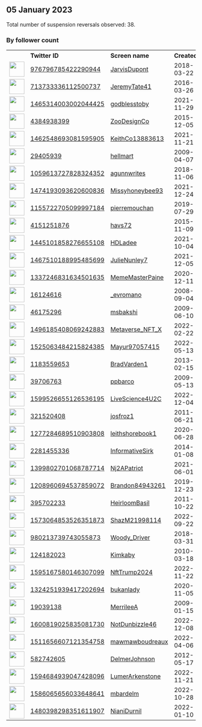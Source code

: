 
## 05 January 2023
Total number of suspension reversals observed: 38.

### By follower count
<table><tr><th></th><th align="left">Twitter ID</th><th align="left">Screen name</th>
<th align="left">Created</th><th align="left">Status</th><th align="left">Suspended</th><th align="left">Followers</th>
<tr><td><a href="https://pbs.twimg.com/profile_images/1183366434472300544/4Dbg3gk7_normal.jpg"><img src="https://pbs.twimg.com/profile_images/1183366434472300544/4Dbg3gk7_normal.jpg" width="40px" height="40px" align="center"/></a></td><td><a href="https://twitter.com/intent/user?user_id=976796785422290944">976796785422290944</a></td><td><a href="https://twitter.com/JarvisDupont">JarvisDupont</a></td><td>2018-03-22</td><td align="center"></td><td></td><td>107052</td></tr>
<tr><td><a href="https://pbs.twimg.com/profile_images/1610705819963740161/yymjKQ-d_normal.jpg"><img src="https://pbs.twimg.com/profile_images/1610705819963740161/yymjKQ-d_normal.jpg" width="40px" height="40px" align="center"/></a></td><td><a href="https://twitter.com/intent/user?user_id=713733336112500737">713733336112500737</a></td><td><a href="https://twitter.com/JeremyTate41">JeremyTate41</a></td><td>2016-03-26</td><td align="center"></td><td>2023-01-04</td><td>49661</td></tr>
<tr><td><a href="https://pbs.twimg.com/profile_images/1599045889640783874/cB86l3Oa_normal.jpg"><img src="https://pbs.twimg.com/profile_images/1599045889640783874/cB86l3Oa_normal.jpg" width="40px" height="40px" align="center"/></a></td><td><a href="https://twitter.com/intent/user?user_id=1465314003002044425">1465314003002044425</a></td><td><a href="https://twitter.com/godblesstoby">godblesstoby</a></td><td>2021-11-29</td><td align="center"></td><td>2023-01-04</td><td>10817</td></tr>
<tr><td><a href="https://pbs.twimg.com/profile_images/1498061812423610371/7IfEHb0O_normal.jpg"><img src="https://pbs.twimg.com/profile_images/1498061812423610371/7IfEHb0O_normal.jpg" width="40px" height="40px" align="center"/></a></td><td><a href="https://twitter.com/intent/user?user_id=4384938399">4384938399</a></td><td><a href="https://twitter.com/ZooDesignCo">ZooDesignCo</a></td><td>2015-12-05</td><td align="center"></td><td>2022-12-30</td><td>2813</td></tr>
<tr><td><a href="https://pbs.twimg.com/profile_images/1469732093110505484/IpqH6CY4_normal.jpg"><img src="https://pbs.twimg.com/profile_images/1469732093110505484/IpqH6CY4_normal.jpg" width="40px" height="40px" align="center"/></a></td><td><a href="https://twitter.com/intent/user?user_id=1462548693081595905">1462548693081595905</a></td><td><a href="https://twitter.com/KeithCo13883613">KeithCo13883613</a></td><td>2021-11-21</td><td align="center"></td><td>2022-10-19</td><td>2255</td></tr>
<tr><td><a href="https://pbs.twimg.com/profile_images/1446641867219558401/2gchWfw5_normal.jpg"><img src="https://pbs.twimg.com/profile_images/1446641867219558401/2gchWfw5_normal.jpg" width="40px" height="40px" align="center"/></a></td><td><a href="https://twitter.com/intent/user?user_id=29405939">29405939</a></td><td><a href="https://twitter.com/hellmart">hellmart</a></td><td>2009-04-07</td><td align="center">👋</td><td>2023-01-07</td><td>1939</td></tr>
<tr><td><a href="https://pbs.twimg.com/profile_images/1610815121596579842/WpMrK85t_normal.jpg"><img src="https://pbs.twimg.com/profile_images/1610815121596579842/WpMrK85t_normal.jpg" width="40px" height="40px" align="center"/></a></td><td><a href="https://twitter.com/intent/user?user_id=1059613727828324352">1059613727828324352</a></td><td><a href="https://twitter.com/agunnwrites">agunnwrites</a></td><td>2018-11-06</td><td align="center"></td><td>2022-11-11</td><td>1754</td></tr>
<tr><td><a href="https://pbs.twimg.com/profile_images/1578537971485130758/uhGzdr8f_normal.jpg"><img src="https://pbs.twimg.com/profile_images/1578537971485130758/uhGzdr8f_normal.jpg" width="40px" height="40px" align="center"/></a></td><td><a href="https://twitter.com/intent/user?user_id=1474193093620600836">1474193093620600836</a></td><td><a href="https://twitter.com/Missyhoneybee93">Missyhoneybee93</a></td><td>2021-12-24</td><td align="center"></td><td>2022-12-31</td><td>1172</td></tr>
<tr><td><a href="https://pbs.twimg.com/profile_images/1438926272189640720/bibso6Og_normal.jpg"><img src="https://pbs.twimg.com/profile_images/1438926272189640720/bibso6Og_normal.jpg" width="40px" height="40px" align="center"/></a></td><td><a href="https://twitter.com/intent/user?user_id=1155722705099997184">1155722705099997184</a></td><td><a href="https://twitter.com/pierremouchan">pierremouchan</a></td><td>2019-07-29</td><td align="center"></td><td>2022-03-29</td><td>1149</td></tr>
<tr><td><a href="https://pbs.twimg.com/profile_images/1590905107780337669/cxnrbBYV_normal.jpg"><img src="https://pbs.twimg.com/profile_images/1590905107780337669/cxnrbBYV_normal.jpg" width="40px" height="40px" align="center"/></a></td><td><a href="https://twitter.com/intent/user?user_id=4151251876">4151251876</a></td><td><a href="https://twitter.com/havs72">havs72</a></td><td>2015-11-09</td><td align="center"></td><td>2022-11-28</td><td>1128</td></tr>
<tr><td><a href="https://pbs.twimg.com/profile_images/1553538698318434304/3TahuDFN_normal.jpg"><img src="https://pbs.twimg.com/profile_images/1553538698318434304/3TahuDFN_normal.jpg" width="40px" height="40px" align="center"/></a></td><td><a href="https://twitter.com/intent/user?user_id=1445101858276655108">1445101858276655108</a></td><td><a href="https://twitter.com/HDLadee">HDLadee</a></td><td>2021-10-04</td><td align="center"></td><td>2022-11-02</td><td>1014</td></tr>
<tr><td><a href="https://pbs.twimg.com/profile_images/1467510297900556292/BFJHcpUp_normal.jpg"><img src="https://pbs.twimg.com/profile_images/1467510297900556292/BFJHcpUp_normal.jpg" width="40px" height="40px" align="center"/></a></td><td><a href="https://twitter.com/intent/user?user_id=1467510188995485699">1467510188995485699</a></td><td><a href="https://twitter.com/JulieNunley7">JulieNunley7</a></td><td>2021-12-05</td><td align="center"></td><td>2022-12-17</td><td>970</td></tr>
<tr><td><a href="https://pbs.twimg.com/profile_images/1337247052527521792/jdxZOQbL_normal.png"><img src="https://pbs.twimg.com/profile_images/1337247052527521792/jdxZOQbL_normal.png" width="40px" height="40px" align="center"/></a></td><td><a href="https://twitter.com/intent/user?user_id=1337246831634501635">1337246831634501635</a></td><td><a href="https://twitter.com/MemeMasterPaine">MemeMasterPaine</a></td><td>2020-12-11</td><td align="center">🚫</td><td></td><td>860</td></tr>
<tr><td><a href="https://pbs.twimg.com/profile_images/1419744350620295171/GiN1EpTH_normal.jpg"><img src="https://pbs.twimg.com/profile_images/1419744350620295171/GiN1EpTH_normal.jpg" width="40px" height="40px" align="center"/></a></td><td><a href="https://twitter.com/intent/user?user_id=16124616">16124616</a></td><td><a href="https://twitter.com/_evromano">_evromano</a></td><td>2008-09-04</td><td align="center"></td><td>2022-12-18</td><td>683</td></tr>
<tr><td><a href="https://pbs.twimg.com/profile_images/604527542255493120/hg3nrR8u_normal.jpg"><img src="https://pbs.twimg.com/profile_images/604527542255493120/hg3nrR8u_normal.jpg" width="40px" height="40px" align="center"/></a></td><td><a href="https://twitter.com/intent/user?user_id=46175296">46175296</a></td><td><a href="https://twitter.com/msbakshi">msbakshi</a></td><td>2009-06-10</td><td align="center"></td><td>2023-01-02</td><td>521</td></tr>
<tr><td><a href="https://pbs.twimg.com/profile_images/1559484012569182208/XZmlxG4e_normal.jpg"><img src="https://pbs.twimg.com/profile_images/1559484012569182208/XZmlxG4e_normal.jpg" width="40px" height="40px" align="center"/></a></td><td><a href="https://twitter.com/intent/user?user_id=1496185408069242883">1496185408069242883</a></td><td><a href="https://twitter.com/Metaverse_NFT_X">Metaverse_NFT_X</a></td><td>2022-02-22</td><td align="center"></td><td>2023-01-01</td><td>512</td></tr>
<tr><td><a href="https://pbs.twimg.com/profile_images/1564112006147604481/5-rOde6A_normal.jpg"><img src="https://pbs.twimg.com/profile_images/1564112006147604481/5-rOde6A_normal.jpg" width="40px" height="40px" align="center"/></a></td><td><a href="https://twitter.com/intent/user?user_id=1525063484215824385">1525063484215824385</a></td><td><a href="https://twitter.com/Mayur97057415">Mayur97057415</a></td><td>2022-05-13</td><td align="center"></td><td>2022-12-29</td><td>376</td></tr>
<tr><td><a href="https://pbs.twimg.com/profile_images/1396275440726118400/mEfJhzNa_normal.jpg"><img src="https://pbs.twimg.com/profile_images/1396275440726118400/mEfJhzNa_normal.jpg" width="40px" height="40px" align="center"/></a></td><td><a href="https://twitter.com/intent/user?user_id=1183559653">1183559653</a></td><td><a href="https://twitter.com/BradVarden1">BradVarden1</a></td><td>2013-02-15</td><td align="center"></td><td>2023-01-04</td><td>357</td></tr>
<tr><td><a href="https://pbs.twimg.com/profile_images/1182215951619645440/7t1yb061_normal.jpg"><img src="https://pbs.twimg.com/profile_images/1182215951619645440/7t1yb061_normal.jpg" width="40px" height="40px" align="center"/></a></td><td><a href="https://twitter.com/intent/user?user_id=39706763">39706763</a></td><td><a href="https://twitter.com/ppbarco">ppbarco</a></td><td>2009-05-13</td><td align="center"></td><td>2023-01-01</td><td>328</td></tr>
<tr><td><a href="https://pbs.twimg.com/profile_images/1599526833174757378/oRm--hln_normal.jpg"><img src="https://pbs.twimg.com/profile_images/1599526833174757378/oRm--hln_normal.jpg" width="40px" height="40px" align="center"/></a></td><td><a href="https://twitter.com/intent/user?user_id=1599526655126536195">1599526655126536195</a></td><td><a href="https://twitter.com/LiveScience4U2C">LiveScience4U2C</a></td><td>2022-12-04</td><td align="center"></td><td>2022-12-20</td><td>312</td></tr>
<tr><td><a href="https://pbs.twimg.com/profile_images/1492204473527291905/HVLgMe1u_normal.jpg"><img src="https://pbs.twimg.com/profile_images/1492204473527291905/HVLgMe1u_normal.jpg" width="40px" height="40px" align="center"/></a></td><td><a href="https://twitter.com/intent/user?user_id=321520408">321520408</a></td><td><a href="https://twitter.com/josfroz1">josfroz1</a></td><td>2011-06-21</td><td align="center"></td><td>2023-01-02</td><td>279</td></tr>
<tr><td><a href="https://pbs.twimg.com/profile_images/1284158566631342081/VuxvhJcl_normal.jpg"><img src="https://pbs.twimg.com/profile_images/1284158566631342081/VuxvhJcl_normal.jpg" width="40px" height="40px" align="center"/></a></td><td><a href="https://twitter.com/intent/user?user_id=1277284689510903808">1277284689510903808</a></td><td><a href="https://twitter.com/leithshorebook1">leithshorebook1</a></td><td>2020-06-28</td><td align="center"></td><td>2022-05-19</td><td>273</td></tr>
<tr><td><a href="https://pbs.twimg.com/profile_images/1617191048299646976/JIPVoX7Y_normal.jpg"><img src="https://pbs.twimg.com/profile_images/1617191048299646976/JIPVoX7Y_normal.jpg" width="40px" height="40px" align="center"/></a></td><td><a href="https://twitter.com/intent/user?user_id=2281455336">2281455336</a></td><td><a href="https://twitter.com/InformativeSirk">InformativeSirk</a></td><td>2014-01-08</td><td align="center"></td><td>2022-03-26</td><td>207</td></tr>
<tr><td><a href="https://pbs.twimg.com/profile_images/1399804480015810560/ksO23vpG_normal.jpg"><img src="https://pbs.twimg.com/profile_images/1399804480015810560/ksO23vpG_normal.jpg" width="40px" height="40px" align="center"/></a></td><td><a href="https://twitter.com/intent/user?user_id=1399802701068787714">1399802701068787714</a></td><td><a href="https://twitter.com/Nj2APatriot">Nj2APatriot</a></td><td>2021-06-01</td><td align="center"></td><td>2022-10-29</td><td>188</td></tr>
<tr><td><a href="https://pbs.twimg.com/profile_images/1493609080753111048/7EKAJ_H1_normal.jpg"><img src="https://pbs.twimg.com/profile_images/1493609080753111048/7EKAJ_H1_normal.jpg" width="40px" height="40px" align="center"/></a></td><td><a href="https://twitter.com/intent/user?user_id=1208960694537859072">1208960694537859072</a></td><td><a href="https://twitter.com/Brandon84943261">Brandon84943261</a></td><td>2019-12-23</td><td align="center"></td><td>2022-04-09</td><td>182</td></tr>
<tr><td><a href="https://pbs.twimg.com/profile_images/1328873691606822912/UcxBlpKQ_normal.jpg"><img src="https://pbs.twimg.com/profile_images/1328873691606822912/UcxBlpKQ_normal.jpg" width="40px" height="40px" align="center"/></a></td><td><a href="https://twitter.com/intent/user?user_id=395702233">395702233</a></td><td><a href="https://twitter.com/HeirloomBasil">HeirloomBasil</a></td><td>2011-10-22</td><td align="center"></td><td></td><td>179</td></tr>
<tr><td><a href="https://pbs.twimg.com/profile_images/1574535293348335624/rPgimTvh_normal.jpg"><img src="https://pbs.twimg.com/profile_images/1574535293348335624/rPgimTvh_normal.jpg" width="40px" height="40px" align="center"/></a></td><td><a href="https://twitter.com/intent/user?user_id=1573064853526351873">1573064853526351873</a></td><td><a href="https://twitter.com/ShazM21998114">ShazM21998114</a></td><td>2022-09-22</td><td align="center"></td><td>2022-12-30</td><td>177</td></tr>
<tr><td><a href="https://pbs.twimg.com/profile_images/980217648465227777/okLZrkO6_normal.jpg"><img src="https://pbs.twimg.com/profile_images/980217648465227777/okLZrkO6_normal.jpg" width="40px" height="40px" align="center"/></a></td><td><a href="https://twitter.com/intent/user?user_id=980213739743055873">980213739743055873</a></td><td><a href="https://twitter.com/Woody_Driver">Woody_Driver</a></td><td>2018-03-31</td><td align="center"></td><td>2022-04-10</td><td>159</td></tr>
<tr><td><a href="https://pbs.twimg.com/profile_images/429916303541800960/evFbMJux_normal.jpeg"><img src="https://pbs.twimg.com/profile_images/429916303541800960/evFbMJux_normal.jpeg" width="40px" height="40px" align="center"/></a></td><td><a href="https://twitter.com/intent/user?user_id=124182023">124182023</a></td><td><a href="https://twitter.com/Kimkaby">Kimkaby</a></td><td>2010-03-18</td><td align="center"></td><td>2022-11-22</td><td>139</td></tr>
<tr><td><a href="https://pbs.twimg.com/profile_images/1607596729368551424/Q-jd7mtm_normal.jpg"><img src="https://pbs.twimg.com/profile_images/1607596729368551424/Q-jd7mtm_normal.jpg" width="40px" height="40px" align="center"/></a></td><td><a href="https://twitter.com/intent/user?user_id=1595167580146307099">1595167580146307099</a></td><td><a href="https://twitter.com/NftTrump2024">NftTrump2024</a></td><td>2022-11-22</td><td align="center"></td><td>2023-01-01</td><td>96</td></tr>
<tr><td><a href="https://pbs.twimg.com/profile_images/1615015592658100224/5JJ0ENs-_normal.jpg"><img src="https://pbs.twimg.com/profile_images/1615015592658100224/5JJ0ENs-_normal.jpg" width="40px" height="40px" align="center"/></a></td><td><a href="https://twitter.com/intent/user?user_id=1324251939417202694">1324251939417202694</a></td><td><a href="https://twitter.com/bukanlady">bukanlady</a></td><td>2020-11-05</td><td align="center">🔒</td><td>2022-12-31</td><td>86</td></tr>
<tr><td><a href="https://pbs.twimg.com/profile_images/1611414393287229450/HE-ebxqM_normal.jpg"><img src="https://pbs.twimg.com/profile_images/1611414393287229450/HE-ebxqM_normal.jpg" width="40px" height="40px" align="center"/></a></td><td><a href="https://twitter.com/intent/user?user_id=19039138">19039138</a></td><td><a href="https://twitter.com/MerrileeA">MerrileeA</a></td><td>2009-01-15</td><td align="center"></td><td></td><td>57</td></tr>
<tr><td><a href="https://pbs.twimg.com/profile_images/1612923502750846981/K_fJMwN8_normal.jpg"><img src="https://pbs.twimg.com/profile_images/1612923502750846981/K_fJMwN8_normal.jpg" width="40px" height="40px" align="center"/></a></td><td><a href="https://twitter.com/intent/user?user_id=1600819025835081730">1600819025835081730</a></td><td><a href="https://twitter.com/NotDunbizzle46">NotDunbizzle46</a></td><td>2022-12-08</td><td align="center">👋</td><td>2022-12-31</td><td>36</td></tr>
<tr><td><a href="https://pbs.twimg.com/profile_images/1576359276699852801/EG1i4d0U_normal.jpg"><img src="https://pbs.twimg.com/profile_images/1576359276699852801/EG1i4d0U_normal.jpg" width="40px" height="40px" align="center"/></a></td><td><a href="https://twitter.com/intent/user?user_id=1511656607121354758">1511656607121354758</a></td><td><a href="https://twitter.com/mawmawboudreaux">mawmawboudreaux</a></td><td>2022-04-06</td><td align="center"></td><td>2022-11-30</td><td>28</td></tr>
<tr><td><a href="https://pbs.twimg.com/profile_images/378800000740794914/f59325caa9fa4999fd2844982344fd1e_normal.jpeg"><img src="https://pbs.twimg.com/profile_images/378800000740794914/f59325caa9fa4999fd2844982344fd1e_normal.jpeg" width="40px" height="40px" align="center"/></a></td><td><a href="https://twitter.com/intent/user?user_id=582742605">582742605</a></td><td><a href="https://twitter.com/DelmerJohnson">DelmerJohnson</a></td><td>2012-05-17</td><td align="center"></td><td>2023-01-03</td><td>26</td></tr>
<tr><td><a href="https://pbs.twimg.com/profile_images/1611896066193891329/kXngOpnn_normal.jpg"><img src="https://pbs.twimg.com/profile_images/1611896066193891329/kXngOpnn_normal.jpg" width="40px" height="40px" align="center"/></a></td><td><a href="https://twitter.com/intent/user?user_id=1594684939047428096">1594684939047428096</a></td><td><a href="https://twitter.com/LumerArkenstone">LumerArkenstone</a></td><td>2022-11-21</td><td align="center"></td><td>2022-12-09</td><td>22</td></tr>
<tr><td><a href="https://pbs.twimg.com/profile_images/1586065789752209409/eDfM7c--_normal.jpg"><img src="https://pbs.twimg.com/profile_images/1586065789752209409/eDfM7c--_normal.jpg" width="40px" height="40px" align="center"/></a></td><td><a href="https://twitter.com/intent/user?user_id=1586065656033648641">1586065656033648641</a></td><td><a href="https://twitter.com/mbardelm">mbardelm</a></td><td>2022-10-28</td><td align="center"></td><td>2022-12-31</td><td>10</td></tr>
<tr><td><a href="https://pbs.twimg.com/profile_images/1480398473925115910/F7hERc6q_normal.jpg"><img src="https://pbs.twimg.com/profile_images/1480398473925115910/F7hERc6q_normal.jpg" width="40px" height="40px" align="center"/></a></td><td><a href="https://twitter.com/intent/user?user_id=1480398298351611907">1480398298351611907</a></td><td><a href="https://twitter.com/NianiDurnil">NianiDurnil</a></td><td>2022-01-10</td><td align="center"></td><td>2022-12-08</td><td>0</td></tr>
</table>
